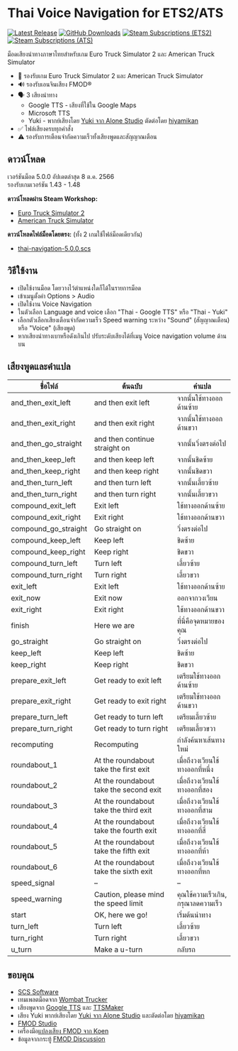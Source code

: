 # Thai Voice Navigation for ETS2/ATS
[![Latest Release](https://img.shields.io/github/v/release/lazywasabi/ets2-thai-navigation?label=Latest%20Version&logo=github)](https://github.com/lazywasabi/ets2-thai-navigation/releases)
[![GitHub Downloads](https://img.shields.io/github/downloads/lazywasabi/ets2-thai-navigation/total?label=Downloads&logo=github)](https://github.com/lazywasabi/ets2-thai-navigation/releases)
[![Steam Subscriptions (ETS2)](https://img.shields.io/steam/subscriptions/1764313195?label=Steam%20Subscriptions%20%28ETS2%29&logo=steam)](https://steamcommunity.com/sharedfiles/filedetails/?id=1764313195)
[![Steam Subscriptions (ATS)](https://img.shields.io/steam/subscriptions/1900877329?label=Steam%20Subscriptions%20%28ATS%29&logo=steam)](https://steamcommunity.com/sharedfiles/filedetails/?id=1900877329)

ม็อดเสียงนำทางภาษาไทยสำหรับเกม Euro Truck Simulator 2 และ American Truck Simulator

- 🚚 รองรับเกม Euro Truck Simulator 2 และ American Truck Simulator
- 🔊 รองรับเอนจินเสียง FMOD®
- 🗣 3 เสียงนำทาง
  - Google TTS - เสียงที่ใช้ใน Google Maps
  - Microsoft TTS
  - Yuki - พากย์เสียงโดย [Yuki จาก Alone Studio](https://www.youtube.com/channel/UCp9esxbHaanP3hBLgfO96pQ) ตัดต่อโดย [hiyamikan](https://www.instagram.com/hiyamikan/)
- ✅ ไฟล์เสียงครบทุกคำสั่ง
- ⚠️ รองรับการเตือนจำกัดความเร็วทั้งเสียงพูดและสัญญาณเตือน

## ดาวน์โหลด

เวอร์ชันม็อด 5.0.0 อัปเดตล่าสุด 8 ต.ค. 2566  
รองรับเกมเวอร์ชัน 1.43 - 1.48

**ดาวน์โหลดผ่าน Steam Workshop:**
- [Euro Truck Simulator 2](https://steamcommunity.com/sharedfiles/filedetails/?id=1764313195)
- [American Truck Simulator](https://steamcommunity.com/sharedfiles/filedetails/?id=1900877329)

**ดาวน์โหลดไฟล์ม็อดโดยตรง:** (ทั้ง 2 เกมใช้ไฟล์ม็อดเดียวกัน)
- [thai-navigation-5.0.0.scs](https://github.com/lazywasabi/ets2-thai-navigation/releases/download/v5.0.0/thai-navigation.scs)

## วิธีใช้งาน

- เปิดใช้งานม็อด โดยวางไว้ตำแหน่งใดก็ได้ในรายการม็อด
- เข้าเมนูตั้งค่า Options > Audio
- เปิดใช้งาน Voice Navigation
- ในตัวเลือก Language and voice เลือก "Thai - Google TTS" หรือ "Thai - Yuki"
- เลือกตัวเลือกเสียงเตือนจำกัดความเร็ว Speed warning ระหว่าง "Sound" (สัญญาณเตือน) หรือ "Voice" (เสียงพูด)
- หากเสียงนำทางเบาหรือดังเกินไป ปรับระดับเสียงได้ที่เมนู Voice navigation volume ด้านบน

## เสียงพูดและคำแปล

| **ชื่อไฟล์**         | **ต้นฉบับ**                            | **คำแปล**                           |
| -------------------- | -------------------------------------- | ----------------------------------- |
| and_then_exit_left   | and then exit left                     | จากนั้นใช้ทางออกด้านซ้าย            |
| and_then_exit_right  | and then exit right                    | จากนั้นใช้ทางออกด้านขวา             |
| and_then_go_straight | and then continue straight on          | จากนั้นวิ่งตรงต่อไป                 |
| and_then_keep_left   | and then keep left                     | จากนั้นชิดซ้าย                      |
| and_then_keep_right  | and then keep right                    | จากนั้นชิดขวา                       |
| and_then_turn_left   | and then turn left                     | จากนั้นเลี้ยวซ้าย                    |
| and_then_turn_right  | and then turn right                    | จากนั้นเลี้ยวขวา                   |
| compound_exit_left   | Exit left                              | ใช้ทางออกด้านซ้าย                   |
| compound_exit_right  | Exit right                             | ใช้ทางออกด้านขวา                    |
| compound_go_straight | Go straight on                         | วิ่งตรงต่อไป                        |
| compound_keep_left   | Keep left                              | ชิดซ้าย                             |
| compound_keep_right  | Keep right                             | ชิดขวา                              |
| compound_turn_left   | Turn left                              | เลี้ยวซ้าย                          |
| compound_turn_right  | Turn right                             | เลี้ยวขวา                           |
| exit_left            | Exit left                              | ใช้ทางออกด้านซ้าย                   |
| exit_now             | Exit now                               | ออกจากวงเวียน                       |
| exit_right           | Exit right                             | ใช้ทางออกด้านขวา                    |
| finish               | Here we are                            | ที่นี่คือจุดหมายของคุณ              |
| go_straight          | Go straight on                         | วิ่งตรงต่อไป                        |
| keep_left            | Keep left                              | ชิดซ้าย                             |
| keep_right           | Keep right                             | ชิดขวา                              |
| prepare_exit_left    | Get ready to exit left                 | เตรียมใช้ทางออกด้านซ้าย             |
| prepare_exit_right   | Get ready to exit right                | เตรียมใช้ทางออกด้านขวา              |
| prepare_turn_left    | Get ready to turn left                 | เตรียมเลี้ยวซ้าย                     |
| prepare_turn_right   | Get ready to turn right                | เตรียมเลี้ยวขวา                    |
| recomputing          | Recomputing                            | กำลังค้นหาเส้นทางใหม่               |
| roundabout_1         | At the roundabout take the first exit  | เมื่อถึงวงเวียนใช้ทางออกที่หนึ่ง    |
| roundabout_2         | At the roundabout take the second exit | เมื่อถึงวงเวียนใช้ทางออกที่สอง      |
| roundabout_3         | At the roundabout take the third exit  | เมื่อถึงวงเวียนใช้ทางออกที่สาม      |
| roundabout_4         | At the roundabout take the fourth exit | เมื่อถึงวงเวียนใช้ทางออกที่สี่      |
| roundabout_5         | At the roundabout take the fifth exit  | เมื่อถึงวงเวียนใช้ทางออกที่ห้า      |
| roundabout_6         | At the roundabout take the sixth exit  | เมื่อถึงวงเวียนใช้ทางออกที่หก       |
| speed_signal         | –                                      | –                                   |
| speed_warning        | Caution, please mind the speed limit   | คุณใช้ความเร็วเกิน, กรุณาลดความเร็ว |
| start                | OK, here we go!                        | เริ่มต้นนำทาง                       |
| turn_left            | Turn left                              | เลี้ยวซ้าย                          |
| turn_right           | Turn right                             | เลี้ยวขวา                           |
| u_turn               | Make a u-turn                          | กลับรถ                              |

## ขอบคุณ

- [SCS Software](https://scssoft.com/)
- เทมเพลตม็อดจาก [Wombat Trucker](https://www.youtube.com/watch?v=ax-6sP_PVpU)
- เสียงพูดจาก [Google TTS](https://cloud.google.com/text-to-speech) และ [TTSMaker](https://ttsmaker.com/)
- เสียง Yuki พากย์เสียงโดย [Yuki จาก Alone Studio](https://www.youtube.com/channel/UCp9esxbHaanP3hBLgfO96pQ) และตัดต่อโดย [hiyamikan](https://www.instagram.com/hiyamikan/)
- [FMOD Studio](https://www.fmod.com/studio)
- เครื่องมือ[แปลงเสียง FMOD จาก Koen](https://forum.scssoft.com/viewtopic.php?f=201&t=282438)
- ข้อมูลจากกระทู้ [FMOD Discussion](https://forum.scssoft.com/viewtopic.php?f=178&t=281124)
